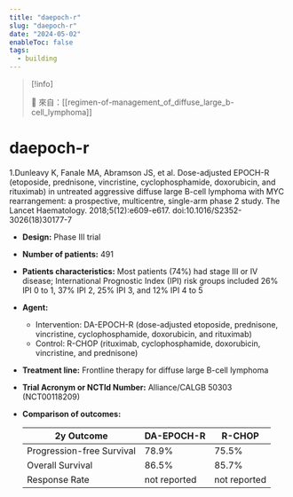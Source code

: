 ```yaml
---
title: "daepoch-r"
slug: "daepoch-r"
date: "2024-05-02"
enableToc: false
tags:
  - building
---
```


> [!info]
>
> 🌱 來自：[[regimen-of-management_of_diffuse_large_b-cell_lymphoma]]

# daepoch-r

1.Dunleavy K, Fanale MA, Abramson JS, et al. Dose-adjusted EPOCH-R (etoposide, prednisone, vincristine, cyclophosphamide, doxorubicin, and rituximab) in untreated aggressive diffuse large B-cell lymphoma with MYC rearrangement: a prospective, multicentre, single-arm phase 2 study. The Lancet Haematology. 2018;5(12):e609-e617. doi:10.1016/S2352-3026(18)30177-7

- **Design:** Phase III trial
- **Number of patients:** 491
- **Patients characteristics:** Most patients (74%) had stage III or IV disease; International Prognostic Index (IPI) risk groups included 26% IPI 0 to 1, 37% IPI 2, 25% IPI 3, and 12% IPI 4 to 5
- **Agent:**
  - Intervention: DA-EPOCH-R (dose-adjusted etoposide, prednisone, vincristine, cyclophosphamide, doxorubicin, and rituximab)
  - Control: R-CHOP (rituximab, cyclophosphamide, doxorubicin, vincristine, and prednisone)
- **Treatment line:** Frontline therapy for diffuse large B-cell lymphoma
- **Trial Acronym or NCTId Number:** Alliance/CALGB 50303 (NCT00118209)
- **Comparison of outcomes:**

  | 2y Outcome                | DA-EPOCH-R   | R-CHOP       |
  | ------------------------- | ------------ | ------------ |
  | Progression-free Survival | 78.9%        | 75.5%        |
  | Overall Survival          | 86.5%        | 85.7%        |
  | Response Rate             | not reported | not reported |
